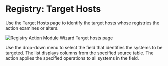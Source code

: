 # Registry: Target Hosts

Use the Target Hosts page to identify the target hosts whose registries the action examines or alters.

![Registry Action Module Wizard Target hosts page](/img/product_docs/accessanalyzer/enterpriseauditor/admin/action/registry/targethosts.webp)

Use the drop-down menu to select the field that identifies the systems to be targeted. The list displays columns from the specified source table. The action applies the specified operations to all systems in the field.
